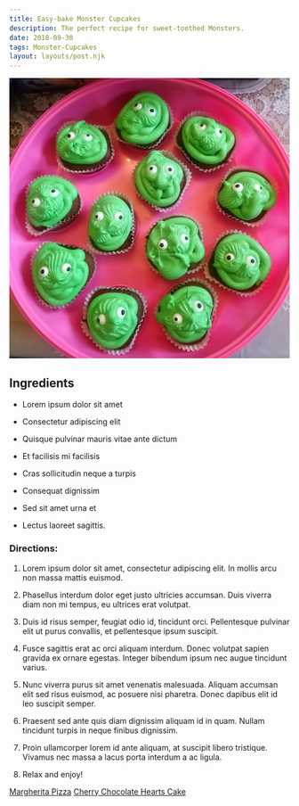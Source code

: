 ```yaml
---
title: Easy-bake Monster Cupcakes
description: The perfect recipe for sweet-toothed Monsters.
date: 2018-09-30
tags: Monster-Cupcakes
layout: layouts/post.njk
---
```

<img class="d-block w-100" src="/img/MonsterCupcakes.JPG" alt="An image of monster cupcakes">

## Ingredients

* Lorem ipsum dolor sit amet 

* Consectetur adipiscing elit

* Quisque pulvinar mauris vitae ante dictum 

* Et facilisis mi facilisis

* Cras sollicitudin neque a turpis 

* Consequat dignissim

* Sed sit amet urna et 

* Lectus laoreet sagittis.

### Directions:  

1. Lorem ipsum dolor sit amet, consectetur adipiscing elit. In mollis arcu non massa mattis euismod.

2. Phasellus interdum dolor eget justo ultricies accumsan. Duis viverra diam non mi tempus, eu ultrices erat volutpat.

3. Duis id risus semper, feugiat odio id, tincidunt orci. Pellentesque pulvinar elit ut purus convallis, et pellentesque ipsum suscipit.

4. Fusce sagittis erat ac orci aliquam interdum. Donec volutpat sapien gravida ex ornare egestas. Integer bibendum ipsum nec augue tincidunt varius.

5. Nunc viverra purus sit amet venenatis malesuada. Aliquam accumsan elit sed risus euismod, ac posuere nisi pharetra. Donec dapibus elit id leo suscipit semper.

6. Praesent sed ante quis diam dignissim aliquam id in quam. Nullam tincidunt turpis in neque finibus dignissim.

7. Proin ullamcorper lorem id ante aliquam, at suscipit libero tristique. Vivamus nec massa a lacus porta interdum a ac ligula.  

8. Relax and enjoy! 

<a href="{{ '/posts/secondpost/' | url }}">Margherita Pizza</a>
<a href="{{ '/posts/firstpost/' | url }}">Cherry Chocolate Hearts Cake</a>

